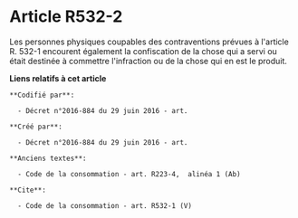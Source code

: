 # Article R532-2

Les personnes physiques coupables des contraventions prévues à l'article R. 532-1 encourent également la confiscation de la
chose qui a servi ou était destinée à commettre l'infraction ou de la chose qui en est le produit.

**Liens relatifs à cet article**

	**Codifié par**:

	  - Décret n°2016-884 du 29 juin 2016 - art.

	**Créé par**:

	  - Décret n°2016-884 du 29 juin 2016 - art.

	**Anciens textes**:

	  - Code de la consommation - art. R223-4,  alinéa 1 (Ab)

	**Cite**:

	  - Code de la consommation - art. R532-1 (V)
